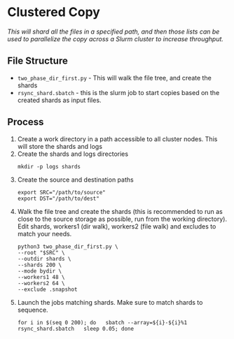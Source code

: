 # Clustered Copy

_This will shard all the files in a specified path, and then those lists can be used to parallelize the copy across a Slurm cluster to increase throughput._

## File Structure
- `two_phase_dir_first.py` - This will walk the file tree, and create the shards
- `rsync_shard.sbatch` - this is the slurm job to start copies based on the created shards as input files.



## Process

1. Create a work directory in a path accessible to all cluster nodes. This will store the shards and logs
2. Create the shards and logs directories
    ```
    mkdir -p logs shards
    ```
3. Create the source and destination paths
    ```
    export SRC="/path/to/source"
    export DST="/path/to/dest"
    ```
4. Walk the file tree and create the shards (this is recommended to run as close to the source storage as possible, run from the working directory). Edit shards, workers1 (dir walk), workers2 (file walk) and excludes to match your needs.
    ```
   python3 two_phase_dir_first.py \
   --root "$SRC" \
   --outdir shards \
   --shards 200 \
   --mode bydir \
   --workers1 48 \
   --workers2 64 \
   --exclude .snapshot
   ```
5. Launch the jobs matching shards. Make sure to match shards to sequence.
    ```
    for i in $(seq 0 200); do   sbatch --array=${i}-${i}%1 rsync_shard.sbatch   sleep 0.05; done
    ```